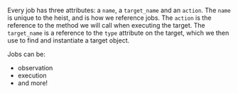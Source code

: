 Every job has three attributes: a `name`, a `target_name` and an `action`. The `name` is unique to the heist, and is how we reference jobs. The `action` is the reference to the method we will call when executing the target. The `target_name` is a reference to the `type` attribute on the target, which we then use to find and instantiate a target object.

Jobs can be:

* observation
* execution
* and more!
